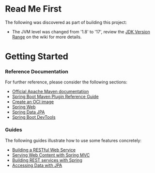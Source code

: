 # Read Me First
The following was discovered as part of building this project:

* The JVM level was changed from '1.8' to '17', review the [JDK Version Range](https://github.com/spring-projects/spring-framework/wiki/Spring-Framework-Versions#jdk-version-range) on the wiki for more details.

# Getting Started

### Reference Documentation
For further reference, please consider the following sections:

* [Official Apache Maven documentation](https://maven.apache.org/guides/index.html)
* [Spring Boot Maven Plugin Reference Guide](https://docs.spring.io/spring-boot/docs/3.0.7-SNAPSHOT/maven-plugin/reference/html/)
* [Create an OCI image](https://docs.spring.io/spring-boot/docs/3.0.7-SNAPSHOT/maven-plugin/reference/html/#build-image)
* [Spring Web](https://docs.spring.io/spring-boot/docs/3.0.7-SNAPSHOT/reference/htmlsingle/#web)
* [Spring Data JPA](https://docs.spring.io/spring-boot/docs/3.0.7-SNAPSHOT/reference/htmlsingle/#data.sql.jpa-and-spring-data)
* [Spring Boot DevTools](https://docs.spring.io/spring-boot/docs/3.0.7-SNAPSHOT/reference/htmlsingle/#using.devtools)

### Guides
The following guides illustrate how to use some features concretely:

* [Building a RESTful Web Service](https://spring.io/guides/gs/rest-service/)
* [Serving Web Content with Spring MVC](https://spring.io/guides/gs/serving-web-content/)
* [Building REST services with Spring](https://spring.io/guides/tutorials/rest/)
* [Accessing Data with JPA](https://spring.io/guides/gs/accessing-data-jpa/)

